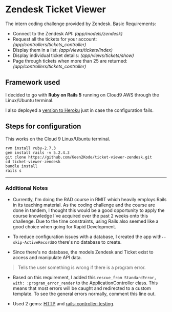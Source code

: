 # Zendesk Ticket Viewer

The intern coding challenge provided by Zendesk. Basic Requirements:

* Connect to the Zendesk API: *(app/models/zendesk)*
* Request all the tickets for your account: *(app/controllers/tickets_controller)*
* Display them in a list: *(app/views/tickets/index)*
* Display individual ticket details: *(app/views/tickets/show)*
* Page through tickets when more than 25 are returned: *(app/controllers/tickets_controller)*

## Framework used 

I decided to go with **Ruby on Rails 5** running on Cloud9 AWS through the Linux/Ubuntu terminal.

I also deployed a [version to Heroku](https://shielded-coast-55327.herokuapp.com/) just in case the configuration fails.

## Steps for configuration

This works on the Cloud 9 Linux/Ubuntu terminal.
```
rvm install ruby-2.7.3
gem install rails -v 5.2.4.3
git clone https://github.com/Keen2Kode/ticket-viewer-zendesk.git
cd ticket-viewer-zendesk
bundle install
rails s
```

---

### Additional Notes



* Currently, I'm doing the RAD course in RMIT which heavily employs Rails in its teaching material. As the coding challenge and the course are done in tandem, I thought this would be a good opportunity to apply the course knowledge I've acquired over the past 2 weeks onto this challenge. Due to the time constraints, using Rails also seemed like a good choice when going for Rapid Development.

* To reduce configuration issues with a database, I created the app with`--skip-ActiveRecord`so there's no database to create.

* Since there's no database, the models Zendesk and Ticket exist to access and manipulate API data.

> Tells the user something is wrong if there is a program error.
* Based on this requirement, I added this `rescue_from StandardError, with: :program_error_render` to the ApplicationController class. This means that most errors will be caught and redirected to a custom template. To see the general errors normally, comment this line out.

* Used 2 gems: [HTTP](https://github.com/httprb/http) and [rails-controller-testing](https://github.com/rails/rails-controller-testing).




